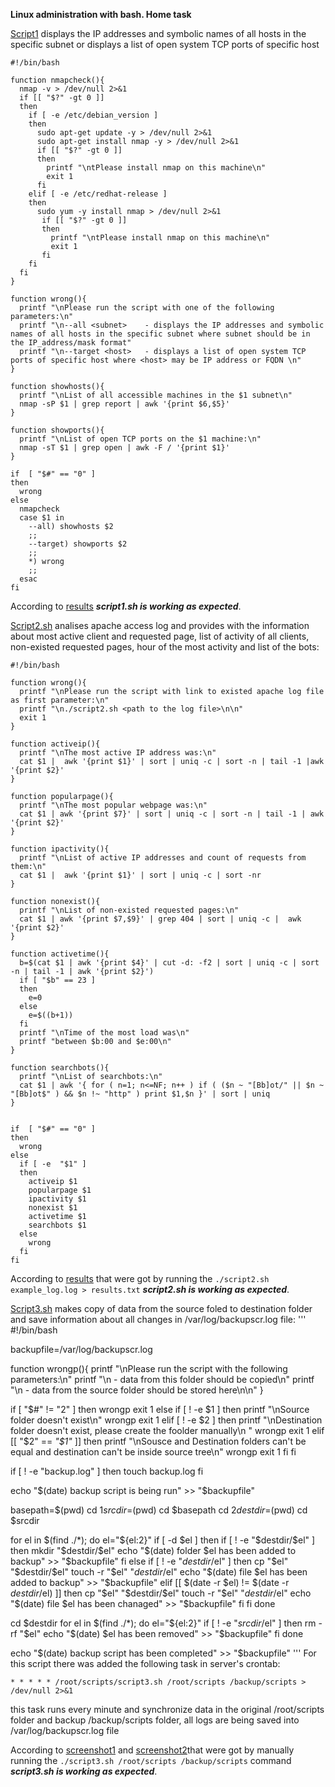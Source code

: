 **Linux administration with bash. Home task**


[Script1](script1.sh) displays the IP addresses and symbolic names of all hosts in the specific subnet or displays a list of open system TCP ports of specific host
```
#!/bin/bash

function nmapcheck(){
  nmap -v > /dev/null 2>&1
  if [[ "$?" -gt 0 ]]
  then
    if [ -e /etc/debian_version ]
    then
      sudo apt-get update -y > /dev/null 2>&1
      sudo apt-get install nmap -y > /dev/null 2>&1
      if [[ "$?" -gt 0 ]]
      then
        printf "\ntPlease install nmap on this machine\n"
        exit 1
      fi
    elif [ -e /etc/redhat-release ]
    then
      sudo yum -y install nmap > /dev/null 2>&1
       if [[ "$?" -gt 0 ]]
       then
         printf "\ntPlease install nmap on this machine\n"
         exit 1
       fi
    fi
  fi
}

function wrong(){
  printf "\nPlease run the script with one of the following parameters:\n"
  printf "\n--all <subnet>    - displays the IP addresses and symbolic names of all hosts in the specific subnet where subnet should be in the IP_address/mask format"
  printf "\n--target <host>   - displays a list of open system TCP ports of specific host where <host> may be IP address or FQDN \n"
}

function showhosts(){
  printf "\nList of all accessible machines in the $1 subnet\n"
  nmap -sP $1 | grep report | awk '{print $6,$5}'
}

function showports(){
  printf "\nList of open TCP ports on the $1 machine:\n"
  nmap -sT $1 | grep open | awk -F / '{print $1}'
}

if  [ "$#" == "0" ]
then
  wrong
else
  nmapcheck
  case $1 in
    --all) showhosts $2
    ;;
    --target) showports $2
    ;;
    *) wrong
    ;;
  esac
fi
```
According to [results](screenshots/001.JPG) ***script1.sh is working as expected***.


[Script2.sh](script2.sh) analises apache access log and provides with the information about most active client and requested page, list of activity of all clients, non-existed requested pages, hour of the most activity and list of the bots:
```
#!/bin/bash

function wrong(){
  printf "\nPlease run the script with link to existed apache log file as first parameter:\n"
  printf "\n./script2.sh <path to the log file>\n\n"
  exit 1
}

function activeip(){
  printf "\nThe most active IP address was:\n"
  cat $1 |  awk '{print $1}' | sort | uniq -c | sort -n | tail -1 |awk '{print $2}'
}

function popularpage(){
  printf "\nThe most popular webpage was:\n"
  cat $1 | awk '{print $7}' | sort | uniq -c | sort -n | tail -1 | awk '{print $2}'
}

function ipactivity(){
  printf "\nList of active IP addresses and count of requests from them:\n"
  cat $1 |  awk '{print $1}' | sort | uniq -c | sort -nr
}

function nonexist(){
  printf "\nList of non-existed requested pages:\n"
  cat $1 | awk '{print $7,$9}' | grep 404 | sort | uniq -c |  awk '{print $2}'
}

function activetime(){
  b=$(cat $1 | awk '{print $4}' | cut -d: -f2 | sort | uniq -c | sort -n | tail -1 | awk '{print $2}')
  if [ "$b" == 23 ]
  then
    e=0
  else
    e=$((b+1))
  fi
  printf "\nTime of the most load was\n"
  printf "between $b:00 and $e:00\n"
}

function searchbots(){
  printf "\nList of searchbots:\n"
  cat $1 | awk '{ for ( n=1; n<=NF; n++ ) if ( ($n ~ "[Bb]ot/" || $n ~ "[Bb]ot$" ) && $n !~ "http" ) print $1,$n }' | sort | uniq
}


if  [ "$#" == "0" ]
then
  wrong
else
  if [ -e  "$1" ]
  then
    activeip $1
    popularpage $1
    ipactivity $1
    nonexist $1
    activetime $1
    searchbots $1
  else
    wrong
  fi
fi
```

According to [results](results.txt) that were got by running the ```./script2.sh example_log.log > results.txt``` ***script2.sh is working as expected***.



[Script3.sh](script3.sh) makes copy of data from the source foled to destination folder and save information about all changes in /var/log/backupscr.log file:
'''
#!/bin/bash

backupfile=/var/log/backupscr.log

function wrongp(){
  printf "\nPlease run the script with the following parameters:\n"
  printf "\n<source folder>        - data from this folder should be copied\n"
  printf "\n<destination folder>   - data from the source folder should be stored here\n\n"
}


if  [ "$#" != "2"  ]
then
  wrongp
  exit 1
else
  if [ ! -e $1 ]
  then
    printf "\nSource folder doesn't exist\n"
    wrongp
    exit 1
  elif [ ! -e $2 ]
  then
    printf "\nDestination folder doesn't exist, please create the foolder manually\n "
    wrongp
    exit 1
  elif [[ "$2" == *"$1"* ]]
  then
    printf "\nSousce and Destination folders can't be equal and destination can't be inside source tree\n"
    wrongp
    exit 1
  fi
fi

if [ ! -e "backup.log" ]
then
  touch backup.log
fi

echo "$(date) backup script is being run"  >> "$backupfile"

basepath=$(pwd)
cd $1
srcdir=$(pwd)
cd $basepath
cd $2
destdir=$(pwd)
cd $srcdir

for el in $(find ./*); do
  el="${el:2}"
  if [ -d $el ]
  then
    if [ ! -e "$destdir/$el" ]
    then
      mkdir "$destdir/$el"
      echo "$(date) folder $el has been added to backup" >> "$backupfile"
    fi
  else
    if [ ! -e "$destdir/$el" ]
    then
      cp "$el" "$destdir/$el"
      touch -r "$el" "$destdir/$el"
      echo "$(date) file $el has been added to backup" >> "$backupfile"
    elif [[ $(date -r $el) != $(date -r $destdir/$el) ]]
    then
      cp "$el" "$destdir/$el"
      touch -r "$el" "$destdir/$el"
      echo "$(date) file $el has been chanaged" >> "$backupfile"
    fi
  fi
done

cd $destdir
for el in $(find ./*); do
  el="${el:2}"
  if [ ! -e "$srcdir/$el" ]
  then
    rm -rf "$el"
    echo "$(date) $el has been removed" >> "$backupfile"
  fi
done

echo "$(date) backup script has been completed"  >> "$backupfile"
'''
For this script there was added the following task in server's crontab:
```
* * * * * /root/scripts/script3.sh /root/scripts /backup/scripts > /dev/null 2>&1
```
this task runs every minute and synchronize data in the original /root/scripts folder and backup /backup/scripts folder, all logs are being saved into /var/log/backupscr.log file

According to [screenshot1](screenshots/002.JPG) and [screenshot2](screenshots/003.JPG)that were got by manually running the ```./script3.sh /root/scripts /backup/scripts``` command ***script3.sh is working as expected***.
